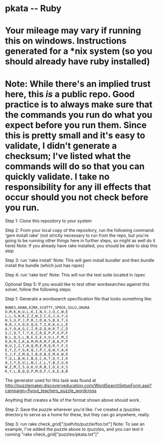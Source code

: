 # pkata -- Ruby
# Your mileage may vary if running this on windows.  Instructions generated for a *nix system (so you should already have ruby installed)
# Note: While there's an implied trust here, this *is* a public repo.  Good practice is to always make sure that the commands you run do what you expect before you run them.  Since this is pretty small and it's easy to validate, I didn't generate a checksum; I've listed what the commands will do so that you can quickly validate.  I take no responsibility for any ill effects that occur should you not check before you run.

Step 1:
  Clone this repository to your system
  
Step 2:
  From your local copy of the repository, run the following command: 'gem install rake' 
  (not strictly necessary to run from the repo, but you're going to be running other things here in further steps, so might as well do it here)
  Note: If you already have rake installed, you should be able to skip this step
  
Step 3:
  run 'rake install'
  Note: This will gem install bundler and then bundle install the bundle (which just has rspec)
  
Step 4:
  run 'rake test'
  Note: This will run the test suite located in /spec



Optional Step 5:
  If you would like to test other wordsearches against this solver, follow the following steps:

  Step 1: Generate a wordsearch specification file that looks something like:

    BONES,KHAN,KIRK,SCOTTY,SPOCK,SULU,UHURA
    U,M,K,H,U,L,K,I,N,V,J,O,C,W,E
    L,L,S,H,K,Z,Z,W,Z,C,G,J,U,Y,G
    H,S,U,P,J,P,R,J,D,H,S,B,X,T,G
    B,R,J,S,O,E,Q,E,T,I,K,K,G,L,E
    A,Y,O,A,G,C,I,R,D,Q,H,R,T,C,D
    S,C,O,T,T,Y,K,Z,R,E,P,P,X,P,F
    B,L,Q,S,L,N,E,E,E,V,U,L,F,M,Z
    O,K,R,I,K,A,M,M,R,M,F,B,A,P,P
    N,U,I,I,Y,H,Q,M,E,M,Q,R,Y,F,S
    E,Y,Z,Y,G,K,Q,J,P,C,Q,W,Y,A,K
    S,J,F,Z,M,Q,I,B,D,B,E,M,K,W,D
    T,G,L,B,H,C,B,E,C,H,T,O,Y,I,K
    O,J,Y,E,U,L,N,C,C,L,Y,B,Z,U,H
    W,Z,M,I,S,U,K,U,R,B,I,D,U,X,S
    K,Y,L,B,Q,Q,P,M,D,F,C,K,E,A,B
    
  The generator used for this task was found at http://puzzlemaker.discoveryeducation.com/WordSearchSetupForm.asp?campaign=flyout_teachers_puzzle_wordcross
  
  Anything that creates a file of the format shown above should work.

  Step 2: Save the puzzle wherever you'd like.  I've created a /puzzles directory to serve as a home for these, but they can go anywhere, really.
  
  Step 3: run rake check_grid["/path/to/puzzle/foo.txt"]
    Note: To see an example, I've added the puzzle above to /puzzles, and you can test it running "rake check_grid["puzzles/pkata.txt"]"

